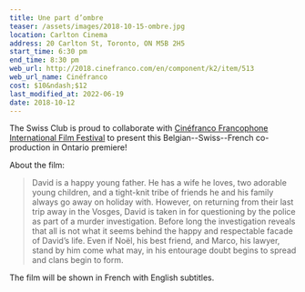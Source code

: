 ```yaml
---
title: Une part d’ombre
teaser: /assets/images/2018-10-15-ombre.jpg
location: Carlton Cinema
address: 20 Carlton St, Toronto, ON M5B 2H5
start_time: 6:30 pm
end_time: 8:30 pm
web_url: http://2018.cinefranco.com/en/component/k2/item/513
web_url_name: Cinéfranco
cost: $10&ndash;$12
last_modified_at: 2022-06-19
date: 2018-10-12
---
```


The Swiss Club is proud to collaborate with [Cinéfranco Francophone
International Film Festival][cf] to present this Belgian--Swiss--French
co-production in Ontario premiere!

About the film:

> David is a happy young father. He has a wife he loves, two adorable young
> children, and a tight-knit tribe of friends he and his family always go away
> on holiday with. However, on returning from their last trip away in the
> Vosges, David is taken in for questioning by the police as part of a murder
> investigation. Before long the investigation reveals that all is not what it
> seems behind the happy and respectable facade of David’s life. Even if Noël,
> his best friend, and Marco, his lawyer, stand by him come what may, in his
> entourage doubt begins to spread and clans begin to form.

The film will be shown in French with English subtitles.

[cf]: <{{ page.web_url }}>

